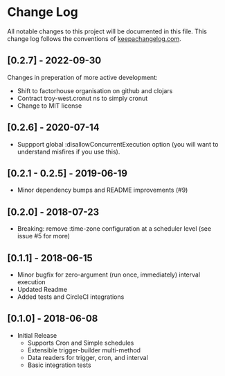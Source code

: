 # Change Log
All notable changes to this project will be documented in this file. This change log follows the conventions of [keepachangelog.com](http://keepachangelog.com/).

## [0.2.7] - 2022-09-30

Changes in preperation of more active development:

- Shift to factorhouse organisation on github and clojars
- Contract troy-west.cronut ns to simply cronut
- Change to MIT license

## [0.2.6] - 2020-07-14

- Suppport global :disallowConcurrentExecution option (you will want to understand misfires if you use this).

## [0.2.1 - 0.2.5] - 2019-06-19

- Minor dependency bumps and README improvements (#9)

## [0.2.0] - 2018-07-23

- Breaking: remove :time-zone configuration at a scheduler level (see issue #5 for more)

## [0.1.1] - 2018-06-15

- Minor bugfix for zero-argument (run once, immediately) interval execution
- Updated Readme
- Added tests and CircleCI integrations

## [0.1.0] - 2018-06-08

- Initial Release
  - Supports Cron and Simple schedules
  - Extensible trigger-builder multi-method
  - Data readers for trigger, cron, and interval
  - Basic integration tests
